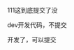 <!--
 * @Author: mangmangmang 1255788345@qq.com
 * @Date: 2022-06-04 16:43:01
 * @LastEditors: mangmangmang 1255788345@qq.com
 * @LastEditTime: 2022-06-04 18:17:49
 * @FilePath: /vscode--git/vscode-git/test.md
 * @Description: 这是默认设置,请设置`customMade`, 打开koroFileHeader查看配置 进行设置: https://github.com/OBKoro1/koro1FileHeader/wiki/%E9%85%8D%E7%BD%AE
-->
111这到底提交了没

dev开发代码，不提交

开发了，可以提交

